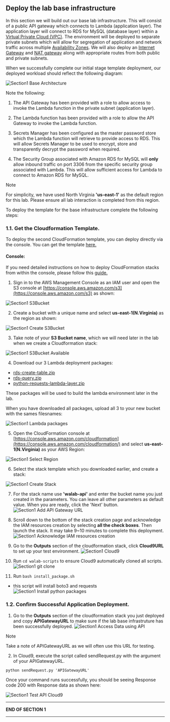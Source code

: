 ## Deploy the lab base infrastructure

In this section we will build out our base lab infrastructure. This will consist of a public API gateway which connects to Lambda (application layer). The application layer will connect to RDS for MySQL (database layer) within a [Virtual Private Cloud (VPC)](https://docs.aws.amazon.com/vpc/latest/userguide/what-is-amazon-vpc.html). The environment will be deployed to separate private subnets which will allow for segregation of application and network traffic across multiple [Availability Zones](https://docs.aws.amazon.com/AWSEC2/latest/UserGuide/using-regions-availability-zones.html). We will also deploy an [Internet Gateway](https://docs.aws.amazon.com/vpc/latest/userguide/VPC_Internet_Gateway.html) and [NAT gateway](https://docs.aws.amazon.com/vpc/latest/userguide/vpc-nat-gateway.html) along with appropriate routes from both public and private subnets.


When we successfully complete our initial stage template deployment, our deployed workload should reflect the following diagram:

![Section1 Base Architecture](../../static/300_Multilayered_API_Security_with_Cognito_and_WAF/Images/section1/section1-deploy_the_lab_base_infrastructure.png)


Note the following:

1. The API Gateway has been provided with a role to allow access to invoke the Lambda function in the private subnet (application layer). 

2. The Lambda function has been provided with a role to allow the API Gateway to invoke the Lambda function.

3. Secrets Manager has been configured as the master password store which the Lambda function will retrieve to provide access to RDS. This will allow Secrets Manager to be used to encrypt, store and transparently decrypt the password when required.

4. The Security Group associated with Amazon RDS for MySQL will **only** allow inbound traffic on port 3306 from the specific security group associated with Lambda. This will allow sufficient access for Lambda to connect to Amazon RDS for MySQL. 


> [!NOTE]
> For simplicity, we have used North Virginia **'us-east-1'** as the default region for this lab. Please ensure all lab interaction is completed from this region.

To deploy the template for the base infrastructure complete the following steps:

### 1.1. Get the Cloudformation Template.

To deploy the second CloudFormation template, you can deploy directly via the console.
You can get the template [here.](../../static/300_Multilayered_API_Security_with_Cognito_and_WAF/Code/templates/section1/section1-base.yaml "Section1 template")

#### Console:

If you need detailed instructions on how to deploy CloudFormation stacks from within the console, please follow this [guide.](https://docs.aws.amazon.com/AWSCloudFormation/latest/UserGuide/cfn-console-create-stack.html)

1. Sign in to the AWS Management Console as an IAM user and open the S3 console at [https://console.aws.amazon.com/s3](https://console.aws.amazon.com/s3) as shown:

![Section1 S3Bucket](../../static/300_Multilayered_API_Security_with_Cognito_and_WAF/Images/section1/section1-s3bucket.png)

2. Create a bucket with a unique name and select **us-east-1(N.Virginia)** as the region as shown:

![Section1 Create S3Bucket](../../static/300_Multilayered_API_Security_with_Cognito_and_WAF/Images/section1/section1-create_s3bucket.png)

3. Take note of your **S3 Bucket name**, which we will need later in the lab when we create a Cloudformation stack:

![Section1 S3Bucket Available](../../static/300_Multilayered_API_Security_with_Cognito_and_WAF/Images/section1/section1-s3_bucket_available.png)

4. Download our 3 Lambda deployment packages:

* [rds-create-table.zip](https://d3h9zoi3eqyz7s.cloudfront.net/Security/300_multilayer_api_security_with_congnito_and_waf/rds-create-table.zip "Section1 rds-create-table.zip")
* [rds-query.zip](https://d3h9zoi3eqyz7s.cloudfront.net/Security/300_multilayer_api_security_with_congnito_and_waf/rds-query.zip "Section1 rds-query.zip") 
* [python-requests-lambda-layer.zip](https://d3h9zoi3eqyz7s.cloudfront.net/Security/300_multilayer_api_security_with_congnito_and_waf/python-requests-lambda-layer.zip "Section1 python-requests-lambda-layer.zip")

These packages will be used to build the lambda environment later in the lab.

When you have downloaded all packages, upload all 3 to your new bucket with the sames filesnames:

![Section1 Lambda packages](../../static/300_Multilayered_API_Security_with_Cognito_and_WAF/Images/section1/section1-upload_lambda_packages.png)

5. Open the CloudFormation console at [https://console.aws.amazon.com/cloudformation](https://console.aws.amazon.com/cloudformation/) and select **us-east-1(N.Virginia)** as your AWS Region:

![Section1 Select Region](../../static/300_Multilayered_API_Security_with_Cognito_and_WAF/Images/section1/section1-select_region.png)

6. Select the stack template which you downloaded earlier, and create a stack:

![Section1 Create Stack](../../static/300_Multilayered_API_Security_with_Cognito_and_WAF/Images/section1/section1-create_stack.png)

7. For the stack name use **'walab-api'** and enter the bucket name you just created in the parameters. You can leave all other parameters as default value. When you are ready, click the 'Next' button. 
![Section1 Add API Gateway URL](../../static/300_Multilayered_API_Security_with_Cognito_and_WAF/Images/section1/section1-default_stack_s3bucket.png)

8. Scroll down to the bottom of the stack creation page and acknowledge the IAM resources creation by selecting **all the check boxes**. Then launch the stack. It may take 9~10 minutes to complete this deployment.
![Section1 Acknowledge IAM resources creation](../../static/300_Multilayered_API_Security_with_Cognito_and_WAF/Images/section1/section1-create-IAM-resources.png)

9. Go to the **Outputs** section of the cloudformation stack, click **Cloud9URL** to set up your test environment.
![Section1 Cloud9](../../static/300_Multilayered_API_Security_with_Cognito_and_WAF/Images/section1/section1-cloud9.png)

10. Run `cd walab-scripts` to ensure Cloud9 automatically cloned all scripts.
![Section1 git clone](../../static/300_Multilayered_API_Security_with_Cognito_and_WAF/Images/section1/section1-git_clone_complete.png)

11. Run `bash install_package.sh`
* this script will install boto3 and requests
![Section1 Install python packages](../../static/300_Multilayered_API_Security_with_Cognito_and_WAF/Images/section1/section1-install_python-packages.png)


### 1.2. Confirm Successful Application Deployment.

1. Go to the **Outputs** section of the cloudformation stack you just deployed and copy **APIGatewayURL** to make sure if the lab base infrastruture has been successfully deployed.
![Section1 Access Data using API](../../static/300_Multilayered_API_Security_with_Cognito_and_WAF/Images/section1/section1-access_data_using_API.png)

> [!NOTE]
> Take a note of APIGatewayURL as we will often use this URL for testing.

2. In Cloud9, execute the script called sendRequest.py with the argument of your APIGatewayURL.
```
python sendRequest.py 'APIGatewayURL'
```
Once your command runs successfully, you should be seeing Response code 200 with Response data as shown here:

![Section1 Test API Cloud9](../../static/300_Multilayered_API_Security_with_Cognito_and_WAF/Images/section1/section1-test_api_cloud9.png)


___
**END OF SECTION 1**
___
